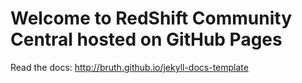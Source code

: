 # Welcome to RedShift Community Central hosted on GitHub Pages
Read the docs: http://bruth.github.io/jekyll-docs-template
